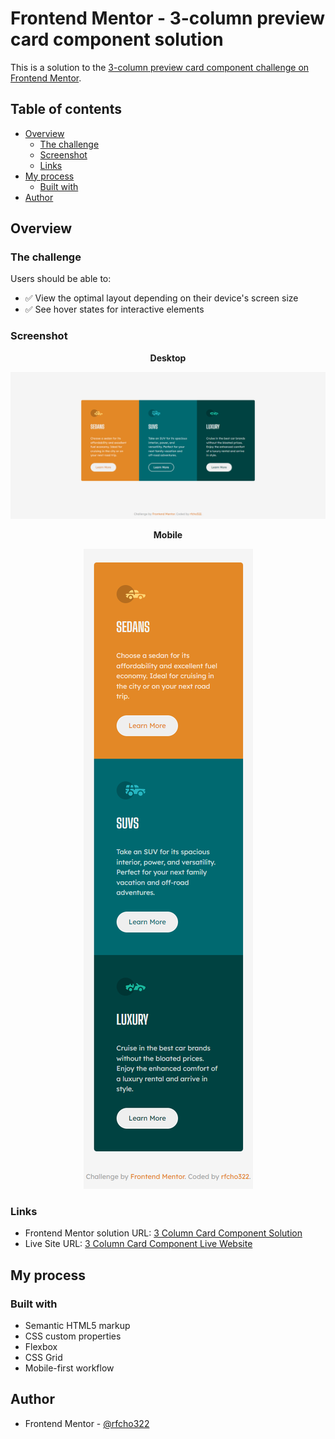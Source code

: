 # Frontend Mentor - 3-column preview card component solution

This is a solution to the [3-column preview card component challenge on Frontend Mentor](https://www.frontendmentor.io/challenges/3column-preview-card-component-pH92eAR2-).

## Table of contents

- [Overview](#overview)
  - [The challenge](#the-challenge)
  - [Screenshot](#screenshot)
  - [Links](#links)
- [My process](#my-process)
  - [Built with](#built-with)
- [Author](#author)

## Overview

### The challenge

Users should be able to:

- &#9989; View the optimal layout depending on their device's screen size
- &#9989; See hover states for interactive elements

### Screenshot

<p align="center">
  <strong>Desktop</strong>
</p>
<p align="center">
  <img src="images/ss-desktop.png"/>
</p>
<p align="center">
  <strong>Mobile</strong>
</p>
<p align="center">
  <img src="images/ss-mobile.png"/>
</p>

### Links

- Frontend Mentor solution URL: [3 Column Card Component Solution](https://www.frontendmentor.io/solutions/3column-preview-card-component-cFMvmr4x1b)
- Live Site URL: [3 Column Card Component Live Website](https://rfcho322.github.io/fem-three-column-component/)

## My process

### Built with

- Semantic HTML5 markup
- CSS custom properties
- Flexbox
- CSS Grid
- Mobile-first workflow

## Author

- Frontend Mentor - [@rfcho322](https://www.frontendmentor.io/profile/rfcho322)
